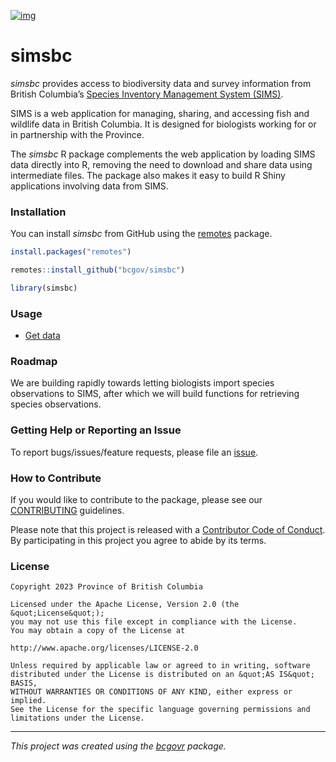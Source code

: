 [![img](https://img.shields.io/badge/Lifecycle-Experimental-339999)](https://github.com/bcgov/repomountie/blob/master/doc/lifecycle-badges.md)

# simsbc

*simsbc* provides access to biodiversity data and survey information
from British Columbia’s [Species Inventory Management System
(SIMS)](https://sims.nrs.gov.bc.ca).

SIMS is a web application for managing, sharing, and accessing fish and
wildlife data in British Columbia. It is designed for biologists working
for or in partnership with the Province.

The *simsbc* R package complements the web application by loading SIMS
data directly into R, removing the need to download and share data using
intermediate files. The package also makes it easy to build R Shiny
applications involving data from SIMS.

### Installation

You can install *simsbc* from GitHub using the
[remotes](https://cran.r-project.org/package=remotes) package.

``` r
install.packages("remotes")

remotes::install_github("bcgov/simsbc")

library(simsbc)
```

### Usage

- [Get data](https://bcgov.github.io/simsbc/articles/get_data.html)

### Roadmap

We are building rapidly towards letting biologists import species
observations to SIMS, after which we will build functions for retrieving
species observations.

### Getting Help or Reporting an Issue

To report bugs/issues/feature requests, please file an
[issue](https://github.com/bcgov/simsbc/issues/).

### How to Contribute

If you would like to contribute to the package, please see our
[CONTRIBUTING](CONTRIBUTING.md) guidelines.

Please note that this project is released with a [Contributor Code of
Conduct](CODE_OF_CONDUCT.md). By participating in this project you agree
to abide by its terms.

### License

    Copyright 2023 Province of British Columbia

    Licensed under the Apache License, Version 2.0 (the &quot;License&quot;);
    you may not use this file except in compliance with the License.
    You may obtain a copy of the License at

    http://www.apache.org/licenses/LICENSE-2.0

    Unless required by applicable law or agreed to in writing, software distributed under the License is distributed on an &quot;AS IS&quot; BASIS,
    WITHOUT WARRANTIES OR CONDITIONS OF ANY KIND, either express or implied.
    See the License for the specific language governing permissions and limitations under the License.

------------------------------------------------------------------------

*This project was created using the
[bcgovr](https://github.com/bcgov/bcgovr) package.*
